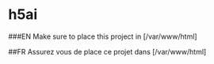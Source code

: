 # h5ai

###EN
Make sure to place this project in [/var/www/html]

##FR
Assurez vous de place ce projet dans [/var/www/html]
